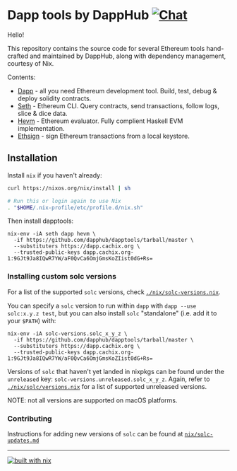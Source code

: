 # Dapp tools by DappHub [![Chat](https://img.shields.io/badge/community-chat-blue.svg?style=flat-square)](https://dapphub.chat)

Hello!

This repository contains the source code for several Ethereum tools
hand-crafted and maintained by DappHub, along with dependency management, courtesy of Nix.

Contents:

- [Dapp](./src/dapp) - all you need Ethereum development tool. Build, test, debug & deploy solidity contracts.
- [Seth](./src/seth) - Ethereum CLI. Query contracts, send transactions, follow logs, slice & dice data.
- [Hevm](./src/hevm) - Ethereum evaluator. Fully complient Haskell EVM implementation.
- [Ethsign](./src/ethsign) - sign Ethereum transactions from a local keystore.

## Installation

Install `nix` if you haven't already:

```sh
curl https://nixos.org/nix/install | sh

# Run this or login again to use Nix
. "$HOME/.nix-profile/etc/profile.d/nix.sh"
```

Then install dapptools:

```
nix-env -iA seth dapp hevm \
  -if https://github.com/dapphub/dapptools/tarball/master \
  --substituters https://dapp.cachix.org \
  --trusted-public-keys dapp.cachix.org-1:9GJt9Ja8IQwR7YW/aF0QvCa6OmjGmsKoZIist0dG+Rs=
```

### Installing custom solc versions

For a list of the supported `solc` versions, check
[`./nix/solc-versions.nix`](./nix/solc-versions.nix).

You can specify a `solc` version to run within `dapp` with `dapp --use
solc:x.y.z test`, but you can also install `solc` "standalone" (i.e. add it to
your `$PATH`) with:

```
nix-env -iA solc-versions.solc_x_y_z \
  -if https://github.com/dapphub/dapptools/tarball/master \
  --substituters https://dapp.cachix.org \
  --trusted-public-keys dapp.cachix.org-1:9GJt9Ja8IQwR7YW/aF0QvCa6OmjGmsKoZIist0dG+Rs=
```

Versions of `solc` that haven't yet landed in nixpkgs can be found under the
`unreleased` key: `solc-versions.unreleased.solc_x_y_z`. Again, refer to
[`./nix/solc/versions.nix`](./nix/solc-versions.nix) for a list of supported
unreleased versions.

NOTE: not all versions are supported on macOS platforms.

### Contributing

Instructions for adding new versions of `solc` can be found at
[`nix/solc-updates.md`](./nix/solc-updates.md)

---
[![built with nix](https://builtwithnix.org/badge.svg)](https://builtwithnix.org)
